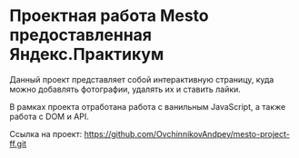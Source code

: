 # Проектная работа Mesto предоставленная Яндекс.Практикум

Данный проект представляет собой интерактивную страницу, куда можно добавлять фотографии, удалять их и ставить лайки.

В рамках проекта отработана работа с ванильным JavaScript, а также работа с DOM и API.




Ссылка на проект: https://github.com/OvchinnikovAndpey/mesto-project-ff.git